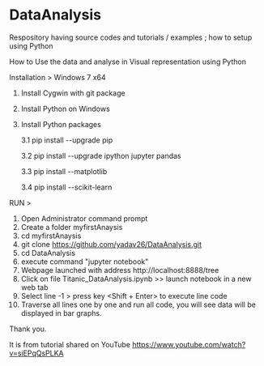 # DataAnalysis
Respository having source codes and tutorials / examples ; how to setup using Python

How to Use the data and analyse in Visual representation using Python

Installation > Windows 7 x64

1. Install Cygwin with git package
2. Install Python on Windows
3. Install Python packages

    3.1    pip install --upgrade pip
    
    3.2    pip install --upgrade ipython jupyter pandas
    
    3.3    pip install --matplotlib 
    
    3.4    pip install --scikit-learn

RUN > 
1. Open Administrator command prompt
2. Create a folder myfirstAnaysis
3. cd myfirstAnaysis
4. git clone https://github.com/yadav26/DataAnalysis.git
5. cd DataAnalysis
6. execute command "jupyter notebook"
7. Webpage launched with address http://localhost:8888/tree
8. Click on file Titanic_DataAnalysis.ipynb >> launch notebook in a new web tab
9. Select line -1 > press key <Shift + Enter> to execute line code 
10. Traverse all lines one by one and run all code, you will see data will be displayed in bar graphs.


Thank you.

It is from tutorial shared on YouTube https://www.youtube.com/watch?v=siEPqQsPLKA





